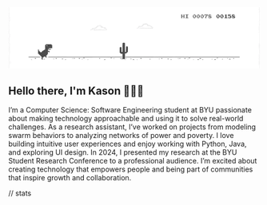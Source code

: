 <img src="dino-game.gif" alt="Description of the GIF">

## Hello there, I'm Kason 👨🏽‍💻

I’m a Computer Science: Software Engineering student at BYU passionate about making technology approachable and using it to solve real-world challenges. As a research assistant, I’ve worked on projects from modeling swarm behaviors to analyzing networks of power and poverty. I love building intuitive user experiences and enjoy working with Python, Java, and exploring UI design. In 2024, I presented my research at the BYU Student Research Conference to a professional audience. I’m excited about creating technology that empowers people and being part of communities that inspire growth and collaboration.

// stats

